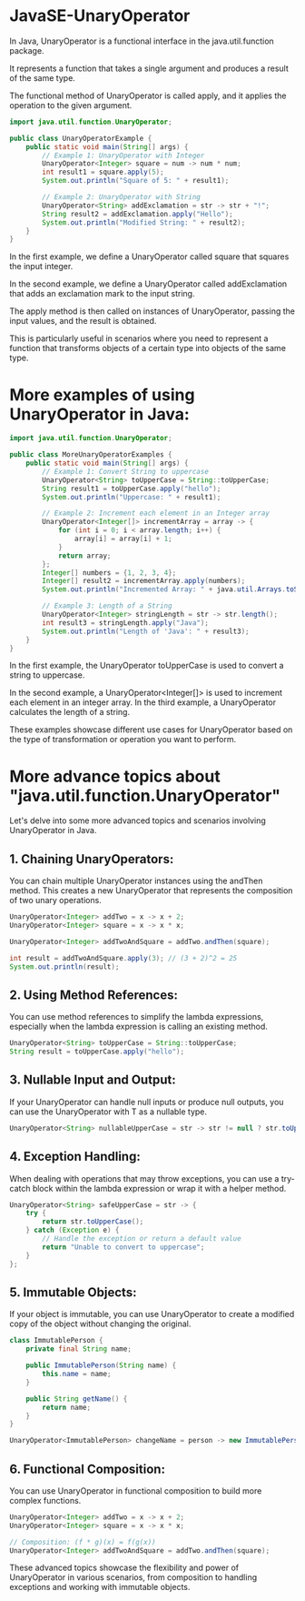 # JavaSE-UnaryOperator

In Java, UnaryOperator is a functional interface in the java.util.function package. 
 
It represents a function that takes a single argument and produces a result of the same type. 
 
The functional method of UnaryOperator is called apply, and it applies the operation to the given argument.

```java
import java.util.function.UnaryOperator;

public class UnaryOperatorExample {
    public static void main(String[] args) {
        // Example 1: UnaryOperator with Integer
        UnaryOperator<Integer> square = num -> num * num;
        int result1 = square.apply(5);
        System.out.println("Square of 5: " + result1);

        // Example 2: UnaryOperator with String
        UnaryOperator<String> addExclamation = str -> str + "!";
        String result2 = addExclamation.apply("Hello");
        System.out.println("Modified String: " + result2);
    }
}
```

In the first example, we define a UnaryOperator<Integer> called square that squares the input integer.

In the second example, we define a UnaryOperator<String> called addExclamation that adds an exclamation mark to the input string.

The apply method is then called on instances of UnaryOperator, passing the input values, and the result is obtained.

This is particularly useful in scenarios where you need to represent a function that transforms objects of a certain type into objects of the same type.

# More examples of using UnaryOperator in Java:

```java
import java.util.function.UnaryOperator;

public class MoreUnaryOperatorExamples {
    public static void main(String[] args) {
        // Example 1: Convert String to uppercase
        UnaryOperator<String> toUpperCase = String::toUpperCase;
        String result1 = toUpperCase.apply("hello");
        System.out.println("Uppercase: " + result1);

        // Example 2: Increment each element in an Integer array
        UnaryOperator<Integer[]> incrementArray = array -> {
            for (int i = 0; i < array.length; i++) {
                array[i] = array[i] + 1;
            }
            return array;
        };
        Integer[] numbers = {1, 2, 3, 4};
        Integer[] result2 = incrementArray.apply(numbers);
        System.out.println("Incremented Array: " + java.util.Arrays.toString(result2));

        // Example 3: Length of a String
        UnaryOperator<Integer> stringLength = str -> str.length();
        int result3 = stringLength.apply("Java");
        System.out.println("Length of 'Java': " + result3);
    }
}
```

In the first example, the UnaryOperator<String> toUpperCase is used to convert a string to uppercase. 

In the second example, a UnaryOperator<Integer[]> is used to increment each element in an integer array. In the third example, a UnaryOperator<Integer> calculates the length of a string.

These examples showcase different use cases for UnaryOperator based on the type of transformation or operation you want to perform.

# More advance topics about "java.util.function.UnaryOperator"

Let's delve into some more advanced topics and scenarios involving UnaryOperator in Java.

## 1. Chaining UnaryOperators:
You can chain multiple UnaryOperator instances using the andThen method. This creates a new UnaryOperator that represents the composition of two unary operations.

```java
UnaryOperator<Integer> addTwo = x -> x + 2;
UnaryOperator<Integer> square = x -> x * x;

UnaryOperator<Integer> addTwoAndSquare = addTwo.andThen(square);

int result = addTwoAndSquare.apply(3); // (3 + 2)^2 = 25
System.out.println(result);
```

## 2. Using Method References:
You can use method references to simplify the lambda expressions, especially when the lambda expression is calling an existing method.

```java
UnaryOperator<String> toUpperCase = String::toUpperCase;
String result = toUpperCase.apply("hello");
```

## 3. Nullable Input and Output:
If your UnaryOperator can handle null inputs or produce null outputs, you can use the UnaryOperator<T> with T as a nullable type.

```java
UnaryOperator<String> nullableUpperCase = str -> str != null ? str.toUpperCase() : null;
```

## 4. Exception Handling:
When dealing with operations that may throw exceptions, you can use a try-catch block within the lambda expression or wrap it with a helper method.

```java
UnaryOperator<String> safeUpperCase = str -> {
    try {
        return str.toUpperCase();
    } catch (Exception e) {
        // Handle the exception or return a default value
        return "Unable to convert to uppercase";
    }
};
```

## 5. Immutable Objects:
If your object is immutable, you can use UnaryOperator to create a modified copy of the object without changing the original.

```java
class ImmutablePerson {
    private final String name;

    public ImmutablePerson(String name) {
        this.name = name;
    }

    public String getName() {
        return name;
    }
}

UnaryOperator<ImmutablePerson> changeName = person -> new ImmutablePerson("New " + person.getName());
```

## 6. Functional Composition:
You can use UnaryOperator in functional composition to build more complex functions.

```java
UnaryOperator<Integer> addTwo = x -> x + 2;
UnaryOperator<Integer> square = x -> x * x;

// Composition: (f * g)(x) = f(g(x))
UnaryOperator<Integer> addTwoAndSquare = addTwo.andThen(square);
```

These advanced topics showcase the flexibility and power of UnaryOperator in various scenarios, from composition to handling exceptions and working with immutable objects.

